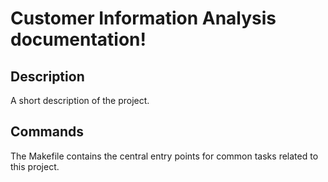 # Customer Information Analysis documentation!

## Description

A short description of the project.

## Commands

The Makefile contains the central entry points for common tasks related to this project.

